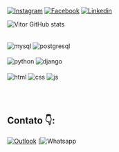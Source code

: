 [![Instagram](https://img.shields.io/badge/Instagram-E4405F?style=for-the-badge&logo=instagram&logoColor=white)](https://www.instagram.com/2vitor.vm/)
[![Facebook](https://img.shields.io/badge/Facebook-1877F2?style=for-the-badge&logo=facebook&logoColor=white)](https://www.facebook.com/vitor.merenciodaluz/)
[![Linkedin](https://img.shields.io/badge/LinkedIn-0077B5?style=for-the-badge&logo=linkedin&logoColor=white)](https://www.linkedin.com/in/vitor-merencio-da-luz-40437724b/)

![Vitor GitHub stats](https://github-readme-stats.vercel.app/api?username=vitormluz&show_icons=true&theme=radical)

<div style="display: inline-block"><br/>
  <img align="center" alt="mysql" src="https://img.shields.io/badge/MySQL-005C84?style=for-the-badge&logo=mysql&logoColor=white" />
  <img align="center" alt="postgresql" src="https://img.shields.io/badge/PostgreSQL-316192?style=for-the-badge&logo=postgresql&logoColor=white" />
<div>

<div style="display: inline-block"><br/>
  <img align="center" alt="python" src="https://img.shields.io/badge/Python-14354C?style=for-the-badge&logo=python&logoColor=white" />
  <img align="center" alt="django" src="https://img.shields.io/badge/Django-092E20?style=for-the-badge&logo=django&logoColor=white" />
<div>

<div style="display: inline-block"><br/>
  <img align="center" alt="html" src="https://img.shields.io/badge/HTML5-E34F26?style=for-the-badge&logo=html5&logoColor=white" />
  <img align="center" alt="css" src="https://img.shields.io/badge/CSS3-1572B6?style=for-the-badge&logo=css3&logoColor=white" />
  <img align="center" alt="js" src="https://img.shields.io/badge/JavaScript-F7DF1E?style=for-the-badge&logo=javascript&logoColor=black" />
<div>

<br><br>


## Contato 👇:
[![Outlook](https://img.shields.io/badge/Microsoft_Outlook-0078D4?style=for-the-badge&logo=microsoft-outlook&logoColor=white)]("vitormdluzz2003@outlook.com")
[![Whatsapp](https://img.shields.io/badge/WhatsApp-25D366?style=for-the-badge&logo=whatsapp&logoColor=white)
